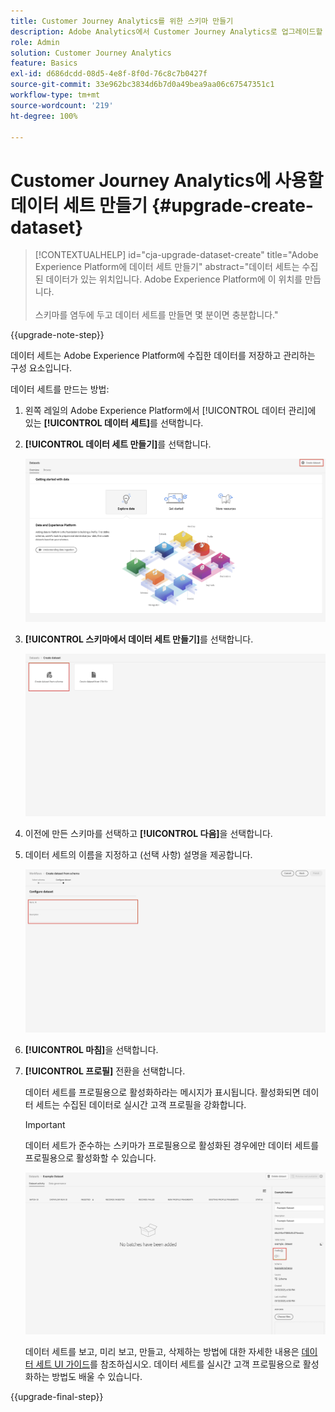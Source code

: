 ```yaml
---
title: Customer Journey Analytics를 위한 스키마 만들기
description: Adobe Analytics에서 Customer Journey Analytics로 업그레이드할 때 권장되는 경로 자세히 알아보기
role: Admin
solution: Customer Journey Analytics
feature: Basics
exl-id: d686dcdd-08d5-4e8f-8f0d-76c8c7b0427f
source-git-commit: 33e962bc3834d6b7d0a49bea9aa06c67547351c1
workflow-type: tm+mt
source-wordcount: '219'
ht-degree: 100%

---
```


# Customer Journey Analytics에 사용할 데이터 세트 만들기 {#upgrade-create-dataset}

<!-- markdownlint-disable MD034 -->

>[!CONTEXTUALHELP]
>id="cja-upgrade-dataset-create"
>title="Adobe Experience Platform에 데이터 세트 만들기"
>abstract="데이터 세트는 수집된 데이터가 있는 위치입니다. Adobe Experience Platform에 이 위치를 만듭니다.<br><br>스키마를 염두에 두고 데이터 세트를 만들면 몇 분이면 충분합니다."

<!-- markdownlint-enable MD034 -->

{{upgrade-note-step}}

<!-- Should we single source this instead of duplicate it? The following steps were copied from: /help/data-ingestion/aepwebsdk.md-->

데이터 세트는 Adobe Experience Platform에 수집한 데이터를 저장하고 관리하는 구성 요소입니다.

데이터 세트를 만드는 방법:

1. 왼쪽 레일의 Adobe Experience Platform에서 [!UICONTROL 데이터 관리]에 있는 **[!UICONTROL 데이터 세트]**&#x200B;를 선택합니다.

1. **[!UICONTROL 데이터 세트 만들기]**&#x200B;를 선택합니다.

   ![데이터 세트 만들기](assets/create-dataset.png)

1. **[!UICONTROL 스키마에서 데이터 세트 만들기]**&#x200B;를 선택합니다.

   ![스키마에서 데이터 세트 만들기](assets/create-dataset-from-schema.png)

1. 이전에 만든 스키마를 선택하고 **[!UICONTROL 다음]**&#x200B;을 선택합니다.

1. 데이터 세트의 이름을 지정하고 (선택 사항) 설명을 제공합니다.

   ![데이터 세트 이름 지정](assets/name-your-datatest.png)

1. **[!UICONTROL 마침]**&#x200B;을 선택합니다.

1. **[!UICONTROL 프로필]** 전환을 선택합니다.

   데이터 세트를 프로필용으로 활성화하라는 메시지가 표시됩니다. 활성화되면 데이터 세트는 수집된 데이터로 실시간 고객 프로필을 강화합니다.

   >[!IMPORTANT]
   >
   >    데이터 세트가 준수하는 스키마가 프로필용으로 활성화된 경우에만 데이터 세트를 프로필용으로 활성화할 수 있습니다.

   ![프로필용으로 스키마 활성화](assets/aepwebsdk-dataset-profile.png)

   데이터 세트를 보고, 미리 보고, 만들고, 삭제하는 방법에 대한 자세한 내용은 [데이터 세트 UI 가이드](https://experienceleague.adobe.com/docs/experience-platform/catalog/datasets/user-guide.html)를 참조하십시오. 데이터 세트를 실시간 고객 프로필용으로 활성화하는 방법도 배울 수 있습니다.

{{upgrade-final-step}}
